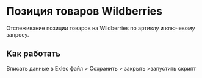 # Позиция товаров Wildberries
Отслеживание позиции товаров на Wildberries по артиклу и ключевому запросу.

## Как работать
Вписать данные в Exlec файл > Сохранить > закрыть >запустить скрипт
